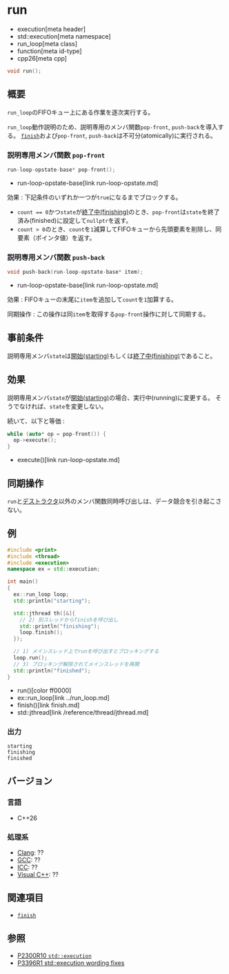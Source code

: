 # run
* execution[meta header]
* std::execution[meta namespace]
* run_loop[meta class]
* function[meta id-type]
* cpp26[meta cpp]

```cpp
void run();
```

## 概要
`run_loop`のFIFOキュー上にある作業を逐次実行する。

`run_loop`動作説明のため、説明専用のメンバ関数`pop-front`, `push-back`を導入する。
[`finish`](finish.md)および`pop-front`, `push-back`は不可分(atomically)に実行される。


### 説明専用メンバ関数 `pop-front`

```cpp
run-loop-opstate-base* pop-front();
```
* run-loop-opstate-base[link run-loop-opstate.md]

効果 : 下記条件のいずれか一つが`true`になるまでブロックする。

- `count == 0`かつ`state`が[終了中(finishing)](finish.md)のとき、`pop-front`は`state`を終了済み(finished)に設定して`nullptr`を返す。
- `count > 0`のとき、`count`を`1`減算してFIFOキューから先頭要素を削除し、同要素（ポインタ値）を返す。


### 説明専用メンバ関数 `push-back`

```cpp
void push-back(run-loop-opstate-base* item);
```
* run-loop-opstate-base[link run-loop-opstate.md]

効果 : FIFOキューの末尾に`item`を追加して`count`を`1`加算する。

同期操作 : この操作は同`item`を取得する`pop-front`操作に対して同期する。


## 事前条件
説明専用メンバ`state`は[開始(starting)](op_constructor.md)もしくは[終了中(finishing)](finish.md)であること。


## 効果
説明専用メンバ`state`が[開始(starting)](op_constructor.md)の場合、実行中(running)に変更する。
そうでなければ、`state`を変更しない。

続いて、以下と等価 :

```cpp
while (auto* op = pop-front()) {
  op->execute();
}
```
* execute()[link run-loop-opstate.md]


## 同期操作
`run`と[デストラクタ](op_destructor.md)以外のメンバ関数同時呼び出しは、データ競合を引き起こさない。


## 例
```cpp example
#include <print>
#include <thread>
#include <execution>
namespace ex = std::execution;

int main()
{
  ex::run_loop loop;
  std::println("starting");

  std::jthread th([&]{
    // 2) 別スレッドからfinishを呼び出し
    std::println("finishing");
    loop.finish();
  });

  // 1) メインスレッド上でrunを呼び出すとブロッキングする
  loop.run();
  // 3) ブロッキング解除されてメインスレッドを再開
  std::println("finished");
}
```
* run()[color ff0000]
* ex::run_loop[link ../run_loop.md]
* finish()[link finish.md]
* std::jthread[link /reference/thread/jthread.md]

### 出力
```
starting
finishing
finished
```

## バージョン
### 言語
- C++26


### 処理系
- [Clang](/implementation.md#clang): ??
- [GCC](/implementation.md#gcc): ??
- [ICC](/implementation.md#icc): ??
- [Visual C++](/implementation.md#visual_cpp): ??


## 関連項目
- [`finish`](finish.md)


## 参照
- [P2300R10 `std::execution`](https://www.open-std.org/jtc1/sc22/wg21/docs/papers/2024/p2300r10.html)
- [P3396R1 std::execution wording fixes](https://www.open-std.org/jtc1/sc22/wg21/docs/papers/2024/p3396r1.html)
